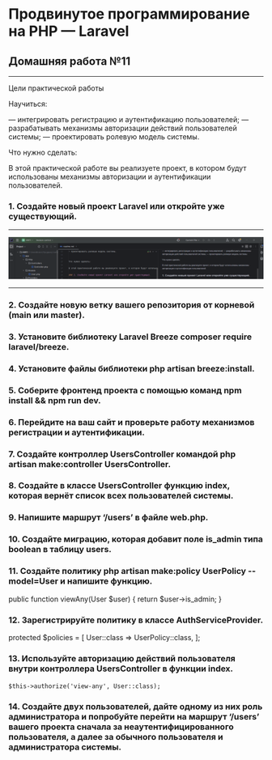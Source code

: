 # Продвинутое программирование на PHP — Laravel
## Домашняя работа №11

---

Цели практической работы

Научиться:

— интегрировать регистрацию и аутентификацию пользователей;
— разрабатывать механизмы авторизации действий пользователей системы;
— проектировать ролевую модель системы.


Что нужно сделать:

В этой практической работе вы реализуете проект, в котором будут использованы механизмы авторизации и аутентификации пользователей.

### 1. Создайте новый проект Laravel или откройте уже существующий.

---
![new project](storage/app/private/img/1_0.png "new project")

---

### 2. Создайте новую ветку вашего репозитория от корневой (main или master).

### 3. Установите библиотеку Laravel Breeze composer require laravel/breeze.

### 4. Установите файлы библиотеки php artisan breeze:install.

### 5. Соберите фронтенд проекта с помощью команд npm install && npm run dev.

### 6. Перейдите на ваш сайт и проверьте работу механизмов регистрации и аутентификации.

### 7. Создайте контроллер UsersController командой php artisan make:controller UsersController.

### 8. Создайте в классе UsersController функцию index, которая вернёт список всех пользователей системы.

### 9. Напишите маршрут ‘/users’ в файле web.php.

### 10. Создайте миграцию, которая добавит поле is_admin типа boolean в таблицу users.

### 11. Создайте политику php artisan make:policy UserPolicy --model=User и напишите функцию.

public function viewAny(User $user)
{
return $user->is_admin;
}

### 12. Зарегистрируйте политику в классе AuthServiceProvider.

protected $policies = [
User::class => UserPolicy::class,
];

### 13. Используйте авторизацию действий пользователя внутри контроллера UsersController в функции index.
    $this->authorize('view-any', User::class);

### 14. Создайте двух пользователей, дайте одному из них роль администратора и попробуйте перейти на маршрут ‘/users’ вашего проекта сначала за неаутентифицированного пользователя, а далее за обычного пользователя и администратора системы.
